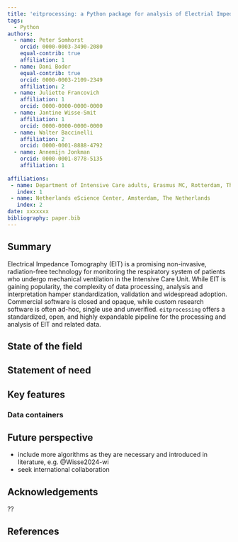 ```yaml
---
title: 'eitprocessing: a Python package for analysis of Electrial Impedance Tomography data'
tags:
  - Python
authors:
  - name: Peter Somhorst
    orcid: 0000-0003-3490-2080
    equal-contrib: true
    affiliation: 1
  - name: Dani Bodor
    equal-contrib: true
    orcid: 0000-0003-2109-2349
    affiliation: 2
  - name: Juliette Francovich
    affiliation: 1
    orcid: 0000-0000-0000-0000
  - name: Jantine Wisse-Smit
    affiliation: 1
    orcid: 0000-0000-0000-0000
  - name: Walter Baccinelli
    affiliation: 2
    orcid: 0000-0001-8888-4792
  - name: Annemijn Jonkman
    orcid: 0000-0001-8778-5135
    affiliation: 1
  
affiliations:
 - name: Department of Intensive Care adults, Erasmus MC, Rotterdam, The Netherlands
   index: 1
 - name: Netherlands eScience Center, Amsterdam, The Netherlands 
   index: 2
date: xxxxxxx
bibliography: paper.bib
---
```


## Summary
Electrical Impedance Tomography (EIT) is a promising non-invasive, radiation-free technology for
monitoring the respiratory system of patients who undergo mechanical ventilation in the Intensive
Care Unit. While EIT is gaining popularity, the complexity of data processing, analysis and
interpretation hamper standardization, validation and widespread adoption. Commercial software is
closed and opaque, while custom research software is often ad-hoc, single use and unverified.
`eitprocessing` offers a standardized, open, and highly expandable pipeline for the processing and
analysis of EIT and related data.

## State of the field
<!-- Or skip, because it will be very short, better suited as part of statement of need? -->

## Statement of need
<!-- Peter (or delegate), part from TDCC? -->

## Key features 
<!-- Dani -->
<!-- TODO:  example with animal-data -->
<!-- TODO:  update example in notebook updaten with newer features -->
<!-- TODO:  example notebook Dani/Peter -->

### Data containers

## Future perspective

- include more algorithms as they are necessary and introduced in literature, e.g. @Wisse2024-wi
- seek international collaboration

## Acknowledgements

??

## References
